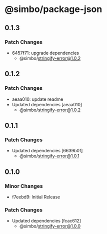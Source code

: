 # @simbo/package-json

## 0.1.3

### Patch Changes

- 6457f71: upgrade dependencies
  - @simbo/stringify-error@1.0.2

## 0.1.2

### Patch Changes

- aeaa010: update readme
- Updated dependencies [aeaa010]
  - @simbo/stringify-error@1.0.2

## 0.1.1

### Patch Changes

- Updated dependencies [6639b0f]
  - @simbo/stringify-error@1.0.1

## 0.1.0

### Minor Changes

- f7eebd9: Initial Release

### Patch Changes

- Updated dependencies [fcac612]
  - @simbo/stringify-error@1.0.0
